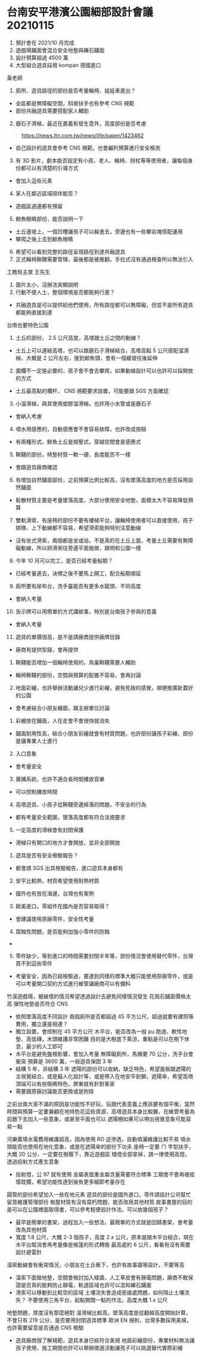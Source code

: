台南安平港濱公園細部設計會議 20210115
===
1. 預計會在 2021/10 月完成
2. 遊戲場鋪面會混合安全地墊與礫石鋪面
3. 設計預算超過 4500 萬
4. 大型組合遊具採用 kompan 德國進口

黃老師
1. 廁所、遊具路徑的部份是否考量輪椅、娃娃車進出？
- 全區都是無障礙空間，斜坡扶手也有參考 CNS 規範
- 部份共融遊具需要搭配家人輔助
2. 磨石子滑梯，最近在嘉義有發生意外，高度部份是否考慮
> https://news.ltn.com.tw/news/life/paper/1423462
- 自己設計的遊具會參考 CNS 規範，也會編列預算進行安全檢測
3. 有 3D 影片，劇本能否設定有小孩、老人、輪椅、拐杖等等使用者，讓每個身份都可以有清楚的引導方式
- 會加入這些元素
4. 家人在鄰近區域陪伴能否？
- 遊戲區週邊都有預留
5. 鯨魚眼睛部份，能否說明一下
- 土丘邊坡上，一個凹槽讓孩子可以躲進去，旁邊也有一些攀岩塊搭配運用
- 攀爬之後上去到鯨魚眼睛
6. 希望可以看到完整的路徑呈現路徑到達共融遊具
7. 正式輪椅鞦韆需要管理，最後都是被推翻，手拉式沒有通過檢查所以無法引入

工務局主席 王先生
1. 圖片太小，沒辦法突顯說明
2. 行動不便人士，整個環境是否都能夠行進？
- 共融遊具是可以提供給他們使用，所有路徑都可以無障礙，但並不是所有遊具都能夠直接到達

台南也要特色公園
1. 土丘的部份， 2.5 公尺高度，高塔跟土丘之間的動線？
- 土丘上可以連結高塔，也可以跟磨石子滑梯結合，高塔高點 5 公尺搭配溜滑梯，大概是 2 公尺左右，接到鯨魚頭，會有一個緩坡往後延伸
2. 圍欄不一定是必要的，孩子會不會去攀爬，如果動線設計可以也許可以採開放的方式
- 土丘最高點的欄杆， CNS 規範要求設置，可能要跟 SGS 方面確認
3. 小溜滑梯，與其使用塑膠溜滑梯，也許用小水管或是磨石子
- 會納入考慮
4. 噴水用感應的，自動感應會不會容易故障，也許改成按鈕
- 有兩種形式，鯨魚土丘是按壓式，穿越空間會是感應式
5. 鞦韆的部份，椅墊材質一軟一硬、長度能否不一樣
- 會跟遊具廠商確認
6. 有增加自然鋪面部份，之前預算比例比較高，沒有墜落高度的地方是否採用自然鋪面
- 鬆散材質主要是考量墜落高度，大部分使用安全地墊，面積太大不容易降低預算
7. 雙軌滑索，有座椅的部份不要有樓梯平台，讓輪椅使用者可以直接使用，孩子排隊、上下動線都不容易，希望滑索能夠特別注意動線
- 沒有坐式滑索，兩個都是坐或站，不是真的在土丘上面，考量土丘需要有無障礙動線，所以把滑索往旁邊平面施做，跟明和公園一樣
8. 今年 10 月可以完工，是否已經考量船期？
- 已經考量進去，決標之後不要馬上開工，配合船期順延
9. 廁所要有尿布台，洗手臺能否有更多水龍頭、不同高度
- 會納入考量
10. 告示牌可以用簡單的方式講故事，特別是台南孩子參與的意義
- 會納入考量
11. 遊具的單價很高，是不是請廠商提供廠牌目錄
- 廠商有提供型錄，會再提供

1. 鞦韆能否增加一個輪椅使用的，鳥巢鞦韆需要人輔助
- 輪椅鞦韆的部份，空間與預算的配置不容易，會再討論
2. 地面彩繪，也許舉辦活動讓兒少進行彩繪，避免死板的感覺，順便推廣新蓋好的公園
- 會考慮結合小朋友繪圖，跟主辦單位討論

1. 彩繪放在鋪面，人在走會不會很快就消失
- 鋪面耐用性高，結合小朋友彩繪就會有材質問題，也許部份讓孩子彩繪、部份是讓專業人士進行
2. 入口意象
- 會考量安全
3. 廣播系統，也許不適合長時間播放音樂
- 可以控制播放時間
4. 高塔遊具，小孩子從鞦韆旁邊掉落的問題，不安全的行為
- 都有考量安全範圍，墜落高度都有符合法規要求
5. 一定高度的滑梯會有封閉保護
- 滑梯只有開口的地方才會開放，並非全部開放

1. 遊具是否有安全檢驗報告？
- 都會請 SGS 出具檢驗報告，進口遊具本身都有
2. 安平比較熱，材質希望使用耐熱材質
- 國外也有放在海邊，台灣也有案例
3. 歐美進口，零組件在國內是否容易取得？
- 會建議使用原廠零件，安全性考量
4. 腐蝕性問題，是否能夠加強小零件的防蝕
- 
5. 零件缺少，等到進口的時間需要封閉半年等，部份情況會使用替代零件，台灣買不到這些零件
- 考量安全，因為已經檢驗過，要達到同樣的標準大概只能使用原廠零件，或是可以考量開口契約方式進行維管讓廠商可以有備料

竹溪遊戲場，被破壞的情況希望透過設計去避免同樣情況發生
花崗石鋪面價格太高
彈性地墊是否符合 CNS
- 依照墜落高度不同設計
兩個廁所是否都超過 45 平方公尺，超過就要有建照等費用，獨立還是相連？
- 獨立設置，會控制在 45 平方公尺
木平台，能否改為一般 pu 跑道、軟性地墊、高低磚，木頭維護非常困難
目的是大樹底下乘涼，重點是可以在樹下休息，最少的人工即可
- 木平台是避免盤根影響，會加入考量
無障礙廁所，馬桶要 70 公分，洗手台會衝突
預算是 3600 萬，一般遊具保固 3 年
- 結構 5 年，非結構 3 年
遮陽的部份可以收納，缺乏特色，希望面板跟遮陽的主視覺結合，或是擬人化設計等，或是帶入在地安平劍獅，遮陽傘，希望高塔頂端可以有些吸睛特色，屏東就有針對客家
- 需要跟原廠討論能否更換或是附掛

之前台南大家不滿的原因是功能性不好玩，玩跟代表意義上應該要有個平衡，當然時間與預算一定要兼顧在地特色花這些資源，高塔遊具本身比較難，在維管考量為前題下去加入一些意象，或甚至平面也可以
遮陽棚如果可以帶出視覺意象可能容易一點

河樂廣場水電費用維護超高，因為使用 RO 逆滲透，自動噴灑維護比較不易
噴水頭能否也使用在地化意象，或是在遮陽傘的部份下功夫
座椅一定要 ㄇ 字型扶手，大概 20 公分，一定要在樹蔭下，靠近遊戲區
矮燈全部拿掉，請一律使用高燈，透過投射方式產生意象
- 投射燈，公 97 就有使用
金屬表面重金屬含量需要符合標準
工期會不會再被疫情耽擱，希望功能性達到後有更多細節考量存在

圓管的部份希望加入一些在地元素
遊具的部份是國外進口，零件請設計公司幫忙留意維護管理部份
樹屋材質有沒有腐朽問題，能否改用其他材質
故事書屋的目的是可以在公園裡面取得書，可以參考輕便設計作法，可以放幾個孩子？
- 最早是簡單的書架，過程加入一些想法，最簡單的方式就是回歸書架，會考量改為其他材質
- 寬度 1.8 公尺，大概 2-3 個孩子，高度 2.x 公尺，原本是跟木平台結合，現在木平台取消會再考量像是帳篷的形式轉換
最高處約 6 公尺，看看有沒有需要設計避雷針

溜索動線會有衝突情況，小朋友在土丘衝下，也許有故事牆等設計，不要等高
- 溜索下面做地墊，空間會檢討加入矮牆，人工草皮會有靜電問題，廠商不敢保證是否真的能夠防止靜電，軌道區域也許可以混和礫石鋪面
- 滑索可以移動到比較空的區域
土壤流失會造成銜接處問題，如何阻止土壤流失？
不要使用三角平台，起點開闊一點的作法，高度大概 1.x 公尺

地墊問題，厚度沒有那麼絕對
溜滑梯比較高，墜落高度是從翻越高度開始計算，不會只有 219 公分，是否要用封閉遊具標準
歐洲 EN 規則，台灣多數採用美規，也許需要留意是否通過 CNS 檢驗
- 遊具廠商很了解規範，遊具本身已經符合美規
地面彩繪部份，專業材料無法讓孩子使用，施工期間也許可以舉辦徵選活動讓孩子可以挑選替代實際彩繪
